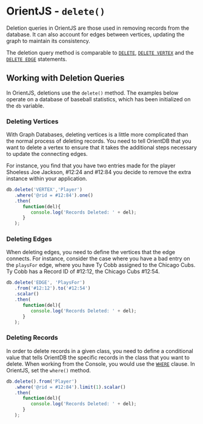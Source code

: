
# OrientJS - `delete()`

Deletion queries in OrientJS are those used in removing records from the database.  It can also account for edges between vertices, updating the graph to maintain its consistency.

The deletion query method is comparable to [`DELETE`](../sql/SQL-Delete.md), [`DELETE VERTEX`](../sql/SQL-Delete-Vertex.md) and the [`DELETE EDGE`](../sql/SQL-Delete-Edge.md) statements.


## Working with Deletion Queries

In OrientJS, deletions use the `delete()` method.  The examples below operate on a database of baseball statistics, which has been initialized on the `db` variable.


### Deleting Vertices

With Graph Databases, deleting vertices is a little more complicated than the normal process of deleting records. You need to tell OrientDB that you want to delete a vertex to ensure that it takes the additional steps necessary to update the connecting edges.

For instance, you find that you have two entries made for the player Shoeless Joe Jackson, #12:24 and #12:84 you decide to remove the extra instance within your application.

```js
db.delete('VERTEX','Player')
   .where('@rid = #12:84').one()
   .then(
      function(del){
         console.log('Records Deleted: ' + del);
      }   
   );
```

### Deleting Edges

When deleting edges, you need to define the vertices that the edge connects.  For instance, consider the case where you have a bad entry on the `playsFor` edge, where you have Ty Cobb assigned to the Chicago Cubs.  Ty Cobb has a Record ID of #12:12, the Chicago Cubs #12:54.

```js
db.delete('EDGE', 'PlaysFor')
   .from('#12:12').to('#12:54')
   .scalar()
   .then(
      function(del){
         console.log('Records Deleted: ' + del);
      }
   );
```

### Deleting Records

In order to delete records in a given class, you need to define a conditional value that tells OrientDB the specific records in the class that you want to delete.  When working from the Console, you would use the [`WHERE`](../sql/SQL-Where.md) clause.  In OrientJS, set the `where()` method.

```js
db.delete().from('Player')
   .where('@rid = #12:84').limit(1).scalar()
   .then(
      function(del){
         console.log('Records Deleted: ' + del);
      }
   );
```
